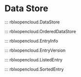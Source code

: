 # Data Store

::: rblxopencloud.DataStore

::: rblxopencloud.OrderedDataStore

::: rblxopencloud.EntryInfo

::: rblxopencloud.EntryVersion

::: rblxopencloud.ListedEntry

::: rblxopencloud.SortedEntry

